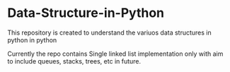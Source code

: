 # Data-Structure-in-Python

This repository is created to understand the variuos data structures in python in python

Currently the repo contains Single linked list implementation only with aim to include queues, stacks, trees, etc in future.
